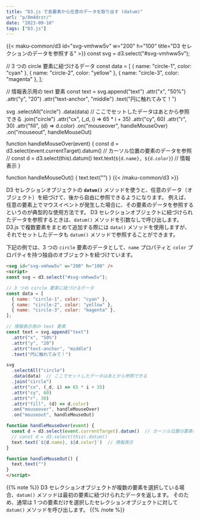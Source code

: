 ```yaml
---
title: "D3.js で各要素から任意のデータを取り出す (datum)"
url: "p/8m4drzr/"
date: "2023-09-10"
tags: ["D3.js"]
---
```


{{< maku-common/d3 id="svg-vmhww5v" w="200" h="100" title="D3 セレクションのデータを参照する" >}}
const svg = d3.select("#svg-vmhww5v");

// 3 つの circle 要素に紐づけるデータ
const data = [
  { name: "circle-1", color: "cyan" },
  { name: "circle-2", color: "yellow" },
  { name: "circle-3", color: "magenta" },
];

// 情報表示用の text 要素
const text = svg.append("text")
  .attr("x", "50%")
  .attr("y", "20")
  .attr("text-anchor", "middle")
  .text("円に触れてみて！")

svg
  .selectAll("circle")
  .data(data)  // ここでセットしたデータはあとから参照できる
  .join("circle")
  .attr("cx", (_d, i) => 65 * i + 35)
  .attr("cy", 60)
  .attr("r", 30)
  .attr("fill", (d) => d.color)
  .on("mouseover", handleMouseOver)
  .on("mouseout", handleMouseOut)

function handleMouseOver(event) {
  const d = d3.select(event.currentTarget).datum()  // カーソル位置の要素のデータを参照
  // const d = d3.select(this).datum()
  text.text(`${d.name}, ${d.color}`)  // 情報表示
}

function handleMouseOut() {
  text.text("")
}
{{< /maku-common/d3 >}}

D3 セレクションオブジェクトの __`datum()`__ メソッドを使うと、任意のデータ（オブジェクト）を紐づけて、後から自由に参照できるようになります。
例えば、任意の要素上でマウスイベントが発生した場合に、その要素のデータを参照するというのが典型的な使用方法です。
D3 セレクションオブジェクトに紐づけられたデータを参照するときは、`datum()` メソッドを引数なしで呼び出します。
D3.js で複数要素をまとめて追加する際には `data()` メソッドを使用しますが、それでセットしたデータも `datum()` メソッドで参照することができます。

下記の例では、3 つの `circle` 要素のデータとして、`name` プロパティと `color` プロパティを持つ独自のオブジェクトを紐づけています。

```html
<svg id="svg-vmhww5v" w="200" h="100" />
<script>
const svg = d3.select("#svg-vmhww5v");

// 3 つの circle 要素に紐づけるデータ
const data = [
  { name: "circle-1", color: "cyan" },
  { name: "circle-2", color: "yellow" },
  { name: "circle-3", color: "magenta" },
];

// 情報表示用の text 要素
const text = svg.append("text")
  .attr("x", "50%")
  .attr("y", "20")
  .attr("text-anchor", "middle")
  .text("円に触れてみて！")

svg
  .selectAll("circle")
  .data(data)  // ここでセットしたデータはあとから参照できる
  .join("circle")
  .attr("cx", (_d, i) => 65 * i + 35)
  .attr("cy", 60)
  .attr("r", 30)
  .attr("fill", (d) => d.color)
  .on("mouseover", handleMouseOver)
  .on("mouseout", handleMouseOut)

function handleMouseOver(event) {
  const d = d3.select(event.currentTarget).datum()  // カーソル位置の要素のデータを参照
  // const d = d3.select(this).datum()
  text.text(`${d.name}, ${d.color}`)  // 情報表示
}

function handleMouseOut() {
  text.text("")
}
</script>
```

{{% note %}}
D3 セレクションオブジェクトが複数の要素を選択している場合、`datum()` メソッドは最初の要素に紐づけられたデータを返します。
そのため、通常は 1 つの要素だけを選択したセレクションオブジェクトに対して `datum()` メソッドを呼び出します。
{{% /note %}}

